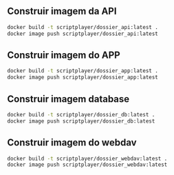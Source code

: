 ## Construir imagem da API

```bash
docker build -t scriptplayer/dossier_api:latest .
docker image push scriptplayer/dossier_api:latest
```

## Construir imagem do APP

```bash
docker build -t scriptplayer/dossier_app:latest .
docker image push scriptplayer/dossier_app:latest
```

## Construir imagem database

```bash
docker build -t scriptplayer/dossier_db:latest .
docker image push scriptplayer/dossier_db:latest
```

## Construir imagem do webdav

```bash
docker build -t scriptplayer/dossier_webdav:latest .
docker image push scriptplayer/dossier_webdav:latest
```
